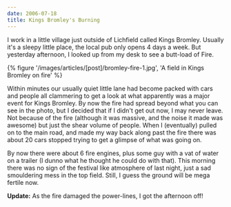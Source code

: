```yaml
---
date: 2006-07-18
title: Kings Bromley's Burning
---
```

I work in a little village just outside of Lichfield called Kings Bromley. Usually it's a sleepy little place, the local pub only opens 4 days a week. But yesterday afternoon, I looked up from my desk to see a butt-load of Fire. 

{% figure '/images/articles/[post]/bromley-fire-1.jpg', 'A field in Kings Bromley on fire' %}

Within minutes our usually quiet little lane had become packed with cars and people all clammering to get a look at what apparently was a major event for Kings Bromley. By now the fire had spread beyond what you can see in the photo, but I decided that if I didn't get out now, I may never leave. Not because of the fire (although it was massive, and the noise it made was awesome) but just the shear volume of people. When I (eventually) pulled on to the main road, and made my way back along past the fire there was about 20 cars stopped trying to get a glimpse of what was going on. 

By now there were about 6 fire engines, plus some guy with a vat of water on a trailer (I dunno what he thought he could do with that). This morning there was no sign of the festival like atmosphere of last night, just a sad smouldering mess in the top field. Still, I guess the ground will be mega fertile now. 

**Update:** As the fire damaged the power-lines, I got the afternoon off!